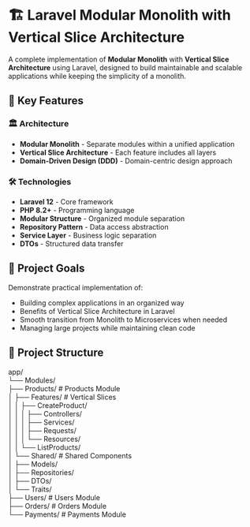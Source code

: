 # 🏗️ Laravel Modular Monolith with Vertical Slice Architecture

A complete implementation of **Modular Monolith** with **Vertical Slice Architecture** using Laravel, designed to build maintainable and scalable applications while keeping the simplicity of a monolith.

## 🌟 Key Features

### 🏛️ Architecture
- **Modular Monolith** - Separate modules within a unified application
- **Vertical Slice Architecture** - Each feature includes all layers
- **Domain-Driven Design (DDD)** - Domain-centric design approach

### 🛠️ Technologies
- **Laravel 12** - Core framework
- **PHP 8.2+** - Programming language
- **Modular Structure** - Organized module separation
- **Repository Pattern** - Data access abstraction
- **Service Layer** - Business logic separation
- **DTOs** - Structured data transfer

## 🎯 Project Goals

Demonstrate practical implementation of:
- Building complex applications in an organized way
- Benefits of Vertical Slice Architecture in Laravel
- Smooth transition from Monolith to Microservices when needed
- Managing large projects while maintaining clean code

## 📂 Project Structure
 app/<br>
└── Modules/<br>
├── Products/ # Products Module<br>
│ ├── Features/ # Vertical Slices<br>
│ │ ├── CreateProduct/<br>
│ │ │ ├── Controllers/<br>
│ │ │ ├── Services/<br>
│ │ │ ├── Requests/<br>
│ │ │ └── Resources/<br>
│ │ └── ListProducts/<br>
│ └── Shared/ # Shared Components<br>
│ ├── Models/<br>
│ ├── Repositories/<br>
│ ├── DTOs/<br>
│ └── Traits/<br>
├── Users/ # Users Module<br>
├── Orders/ # Orders Module<br>
└── Payments/ # Payments Module<br>

